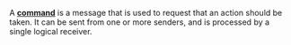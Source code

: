 A [**command**](/nservicebus/messaging/messages-events-commands.md#command) is a message that is used to request that an action should be taken. It can be sent from one or more senders, and is processed by a single logical receiver.
